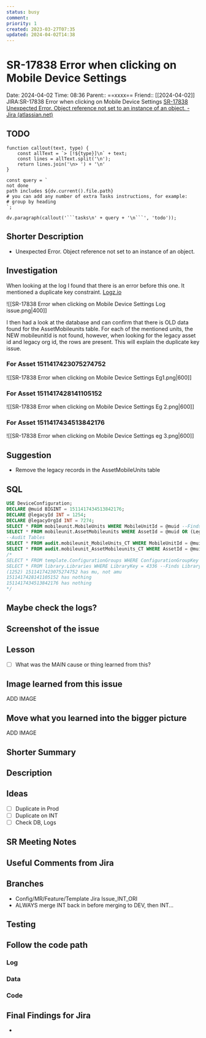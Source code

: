 ```yaml
---
status: busy
comment: 
priority: 1
created: 2023-03-27T07:35
updated: 2024-04-02T14:38
---
```


# SR-17838 Error when clicking on Mobile Device Settings

Date: 2024-04-02 Time: 08:36
Parent:: ==xxxx==
Friend:: [[2024-04-02]]
JIRA:SR-17838 Error when clicking on Mobile Device Settings
[SR-17838 Unexpected Error. Object reference not set to an instance of an object. - Jira (atlassian.net)](https://csojiramixtelematics.atlassian.net/browse/SR-17838)


## TODO
```dataviewjs
function callout(text, type) {
    const allText = `> [!${type}]\n` + text;
    const lines = allText.split('\n');
    return lines.join('\n> ') + '\n'
}

const query = `
not done
path includes ${dv.current().file.path}
# you can add any number of extra Tasks instructions, for example:
# group by heading
`;

dv.paragraph(callout('```tasks\n' + query + '\n```', 'todo'));
```

## Shorter Description

- Unexpected Error. Object reference not set to an instance of an object.

## Investigation

When looking at the log I found that there is an error before this one.
It mentioned a duplicate key constraint.
[Logz.io](https://app.logz.io/#/goto/d21347d9366712fb98d2e7546789799e?switchToAccountId=157279)

![[SR-17838 Error when clicking on Mobile Device Settings Log issue.png|400]]

I then had a look at the database and can confirm that there is OLD data found for the AssetMobileunits table.
For each of the mentioned units, the NEW mobileunitId is not found, however, when looking for the legacy asset id and legacy org id, the rows are present.
This will explain the duplicate key issue.

### For Asset 1511417423075274752

![[SR-17838 Error when clicking on Mobile Device Settings Eg1.png|600]]


### For Asset 1511417428141105152

![[SR-17838 Error when clicking on Mobile Device Settings Eg 2.png|600]]

### For Asset 1511417434513842176

![[SR-17838 Error when clicking on Mobile Device Settings eg 3.png|600]]


## Suggestion

- Remove the legacy records in the AssetMobileUnits table

## SQL

```sql
USE DeviceConfiguration;
DECLARE @muid BIGINT = 1511417434513842176;
DECLARE @legacyId INT = 1254;
DECLARE @legacyOrgId INT = 7274;
SELECT * FROM mobileunit.MobileUnits WHERE MobileUnitId = @muid --Finds mobile unit
SELECT * FROM mobileunit.AssetMobileunits WHERE AssetId = @muid OR (LegacyVehicleId = @legacyId AND LegacyOrgID = @legacyOrgId) --DOESN'T FIND 
--Audit Tables
SELECT * FROM audit.mobileunit_MobileUnits_CT WHERE MobileUnitId = @muid OR MobileUnitKey  = 448698
SELECT * FROM audit.mobileunit_AssetMobileunits_CT WHERE AssetId = @muid OR (LegacyVehicleId = @legacyId AND LegacyOrgID = @legacyOrgId)
/*
SELECT * FROM template.ConfigurationGroups WHERE ConfigurationGroupKey = 67277 --Finds Config Group
SELECT * FROM library.Libraries WHERE LibraryKey = 4336 --Finds Library
(1252) 1511417423075274752 has mu, not amu
1511417428141105152 has nothing
1511417434513842176 has nothing
*/
```
## Maybe check the logs?


## Screenshot of the issue


## Lesson

- [ ] What was the MAIN cause or thing learned from this?


## Image learned from this issue

ADD IMAGE

## Move what you learned into the bigger picture

ADD IMAGE

## Shorter Summary



## Description


## Ideas

- [ ] Duplicate in Prod
- [ ] Duplicate on INT
- [ ] Check DB, Logs

## SR Meeting Notes


## Useful Comments from Jira


## Branches

- Config/MR/Feature/Template Jira Issue_INT_ORI
- ALWAYS merge INT back in before merging to DEV, then INT...

## Testing



## Follow the code path

### Log


### Data


### Code


## Final Findings for Jira

- 
